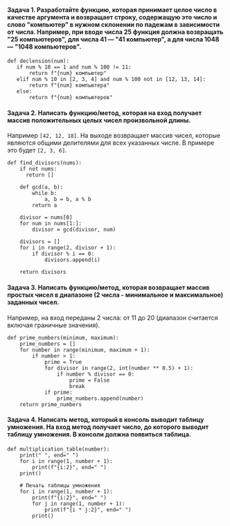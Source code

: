 #### Задача 1. Разработайте функцию, которая принимает целое число в качестве аргумента и возвращает строку, содержащую это число и слово "компьютер" в нужном склонении по падежам в зависимости от числа. Например, при вводе числа 25 функция должна возвращать "25 компьютеров", для числа 41 — "41 компьютер", а для числа 1048 — "1048 компьютеров".
```
def declension(num):
   if num % 10 == 1 and num % 100 != 11:
       return f"{num} компьютер"
   elif num % 10 in [2, 3, 4] and num % 100 not in [12, 13, 14]:
       return f"{num} компьютера"
   else:
       return f"{num} компьютеров"
```

#### Задача 2. Написать функцию/метод, которая на вход получает массив положительных целых чисел произвольной длины. 
Например `[42, 12, 18]`. На выходе возвращает массив чисел, которые являются общими делителями для всех указанных числе. В примере это будет `[2, 3, 6]`.
```
def find_divisors(nums):
    if not nums:
      return []

    def gcd(a, b):
        while b:
            a, b = b, a % b
        return a

    divisor = nums[0]
    for num in nums[1:]:
        divisor = gcd(divisor, num)

    divisors = []
    for i in range(2, divisor + 1):
        if divisor % i == 0:
            divisors.append(i)

    return divisors
```

#### Задача 3. Написать функцию/метод, которая возвращает массив простых чисел в диапазоне (2 числа - минимальное и максимальное) заданных чисел.
Например, на вход переданы 2 числа: от 11 до 20  (диапазон считается включая граничные значения).
```
def prime_numbers(minimum, maximum):
    prime_numbers = []
    for number in range(minimum, maximum + 1):
        if number > 1:
            prime = True
            for divisor in range(2, int(number ** 0.5) + 1):
                if number % divisor == 0:
                    prime = False
                    break
            if prime:
                prime_numbers.append(number)
    return prime_numbers
```

#### Задача 4. Написать метод, который в консоль выводит таблицу умножения. На вход метод получает число, до которого выводит таблицу умножения. В консоли должна появиться таблица. 
```
def multiplication_table(number):
    print(" ", end=" ")
    for i in range(1, number + 1):
        print(f"{i:2}", end=" ")
    print()
    
    # Печать таблицы умножения
    for i in range(1, number + 1):
        print(f"{i:2}", end=" ")
        for j in range(1, number + 1):
            print(f"{i * j:2}", end=" ")
        print()
```
